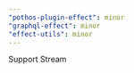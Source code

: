 ```yaml
---
"pothos-plugin-effect": minor
"graphql-effect": minor
"effect-utils": minor
---
```


Support Stream
